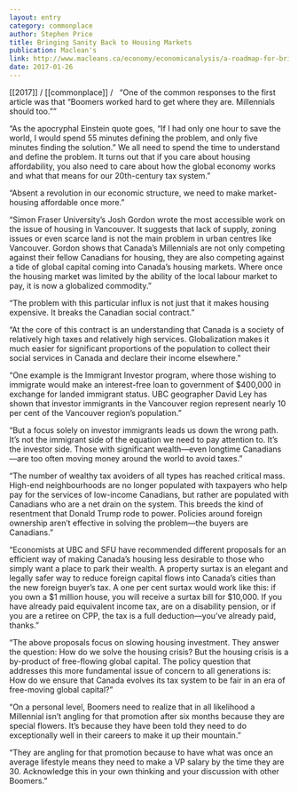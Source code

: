 ```yaml
---
layout: entry
category: commonplace
author: Stephen Price
title: Bringing Sanity Back to Housing Markets
publication: Maclean's
link: http://www.macleans.ca/economy/economicanalysis/a-roadmap-for-bringing-sanity-back-to-housing-markets/
date: 2017-01-26
---
```


[[2017]] / [[commonplace]] / 
 
“One of the common responses to the first article was that “Boomers worked hard to get where they are. Millennials should too.””

“As the apocryphal Einstein quote goes, “If I had only one hour to save the world, I would spend 55 minutes defining the problem, and only five minutes finding the solution.” We all need to spend the time to understand and define the problem. It turns out that if you care about housing affordability, you also need to care about how the global economy works and what that means for our 20th-century tax system.”

“Absent a revolution in our economic structure, we need to make market-housing affordable once more.”

“Simon Fraser University’s Josh Gordon wrote the most accessible work on the issue of housing in Vancouver. It suggests that lack of supply, zoning issues or even scarce land is not the main problem in urban centres like Vancouver. Gordon shows that Canada’s Millennials are not only competing against their fellow Canadians for housing, they are also competing against a tide of global capital coming into Canada’s housing markets. Where once the housing market was limited by the ability of the local labour market to pay, it is now a globalized commodity.”

“The problem with this particular influx is not just that it makes housing expensive. It breaks the Canadian social contract.”

“At the core of this contract is an understanding that Canada is a society of relatively high taxes and relatively high services. Globalization makes it much easier for significant proportions of the population to collect their social services in Canada and declare their income elsewhere.”

“One example is the Immigrant Investor program, where those wishing to immigrate would make an interest-free loan to government of $400,000 in exchange for landed immigrant status. UBC geographer David Ley has shown that investor immigrants in the Vancouver region represent nearly 10 per cent of the Vancouver region’s population.”

“But a focus solely on investor immigrants leads us down the wrong path. It’s not the immigrant side of the equation we need to pay attention to. It’s the investor side. Those with significant wealth—even longtime Canadians—are too often moving money around the world to avoid taxes.”

“The number of wealthy tax avoiders of all types has reached critical mass. High-end neighbourhoods are no longer populated with taxpayers who help pay for the services of low-income Canadians, but rather are populated with Canadians who are a net drain on the system. This breeds the kind of resentment that Donald Trump rode to power. Policies around foreign ownership aren’t effective in solving the problem—the buyers are Canadians.”

“Economists at UBC and SFU have recommended different proposals for an efficient way of making Canada’s housing less desirable to those who simply want a place to park their wealth. A property surtax is an elegant and legally safer way to reduce foreign capital flows into Canada’s cities than the new foreign buyer’s tax. A one per cent surtax would work like this: if you own a $1 million house, you will receive a surtax bill for $10,000. If you have already paid equivalent income tax, are on a disability pension, or if you are a retiree on CPP, the tax is a full deduction—you’ve already paid, thanks.”

“The above proposals focus on slowing housing investment. They answer the question: How do we solve the housing crisis? But the housing crisis is a by-product of free-flowing global capital. The policy question that addresses this more fundamental issue of concern to all generations is: How do we ensure that Canada evolves its tax system to be fair in an era of free-moving global capital?”

“On a personal level, Boomers need to realize that in all likelihood a Millennial isn’t angling for that promotion after six months because they are special flowers. It’s because they have been told they need to do exceptionally well in their careers to make it up their mountain.”

“They are angling for that promotion because to have what was once an average lifestyle means they need to make a VP salary by the time they are 30. Acknowledge this in your own thinking and your discussion with other Boomers.”

